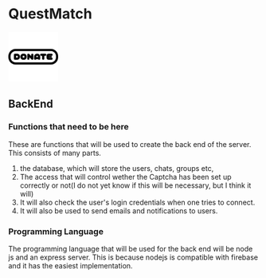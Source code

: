 # QuestMatch

[<img src="images/pleasedonate.png" alt="Donate" width="100">](https://revolut.me/pavlosorfanidis)

## BackEnd

### Functions that need to be here

These are functions that will be used to create the back end of the server. This consists of many parts.

1. the database, which will store the users, chats, groups etc,
2. The access that will control wether the Captcha has been set up correctly or not(I do not yet know if this will be necessary, but I think it will)
3. It will also check the user's login credentials when one tries to connect.
4. It will also be used to send emails and notifications to users.

### Programming Language

The programming language that will be used for the back end will be node js and an express server.
This is because nodejs is compatible with firebase and it has the easiest implementation.
